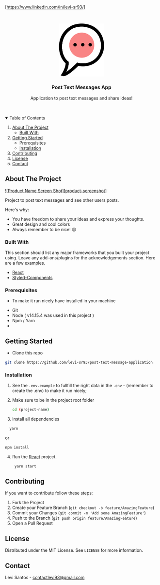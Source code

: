 [https://www.linkedin.com/in/levi-sr93/]

<!-- PROJECT LOGO -->
<br />
<p align="center">
  <a href="https://raw.githubusercontent.com/levi-sr93/post-text-message-application/main/src/assets/images/logo.svg">
    <img src="https://raw.githubusercontent.com/levi-sr93/post-text-message-application/main/src/assets/images/logo.svg" alt="Logo" width="150">
  </a>

  <h3 align="center">Post Text Messages App</h3>

  <p align="center">
    Application to post text messages and share ideas!
    <br />
    <br />
    <br />
  </p>
</p>



<!-- TABLE OF CONTENTS -->
<details open="open">
  <summary>Table of Contents</summary>
  <ol>
    <li>
      <a href="#about-the-project">About The Project</a>
      <ul>
        <li><a href="#built-with">Built With</a></li>
      </ul>
    </li>
    <li>
      <a href="#getting-started">Getting Started</a>
      <ul>
        <li><a href="#prerequisites">Prerequisites</a></li>
        <li><a href="#installation">Installation</a></li>
      </ul>
    </li>
    <li><a href="#contributing">Contributing</a></li>
    <li><a href="#license">License</a></li>
    <li><a href="#contact">Contact</a></li>
  </ol>
</details>



<!-- ABOUT THE PROJECT -->
## About The Project

[![Product Name Screen Shot][product-screenshot]](https://example.com)

Project to post text messages and see other users posts. 

Here's why:
* You have freedom to share your ideas and express your thoughts.
* Great design and cool colors
* Always remember to be nice! :smile:

### Built With

This section should list any major frameworks that you built your project using. Leave any add-ons/plugins for the acknowledgements section. Here are a few examples.
* [React](https://reactjs.org/)
* [Styled-Components](https://styled-components.com/)


### Prerequisites
- To make it run nicely have installed in your machine

* Git
* Node ( v14.15.4 was used in this project )
* Npm / Yarn
* 

## Getting Started

  * Clone this repo
  ```sh
  git clone https://github.com/levi-sr93/post-text-message-application
  ```

### Installation

1. See the `.env.example` to fullfill the right data in the `.env` - (remember to create the .env) to make it run nicely;
2. Make sure to be in the project root folder

   ```sh
   cd (project-name)
   ```
   
3. Install all dependencies
 ```sh
   yarn
   ```
   or

   ```sh
   npm install
   ```
4. Run the [React](https://reactjs.org/) project.
   ```sh
    yarn start

   ```

<!-- CONTRIBUTING -->
## Contributing
If you want to contribute follow these steps:

1. Fork the Project
2. Create your Feature Branch (`git checkout -b feature/AmazingFeature`)
3. Commit your Changes (`git commit -m 'Add some AmazingFeature'`)
4. Push to the Branch (`git push origin feature/AmazingFeature`)
5. Open a Pull Request

<!-- LICENSE -->
## License

Distributed under the MIT License. See `LICENSE` for more information.

<!-- CONTACT -->
## Contact

Levi Santos - contactlevi93@gmail.com
